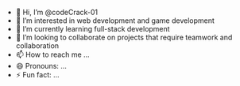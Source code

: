 - 👋 Hi, I’m @codeCrack-01
- 👀 I’m interested in web development and game development
- 🌱 I’m currently learning full-stack development
- 💞️ I’m looking to collaborate on projects that require teamwork and collaboration
- 📫 How to reach me ...
- 😄 Pronouns: ...
- ⚡ Fun fact: ...

<!---
codeCrack-01/codeCrack-01 is a ✨ special ✨ repository because its `README.md` (this file) appears on your GitHub profile.
You can click the Preview link to take a look at your changes.
--->

